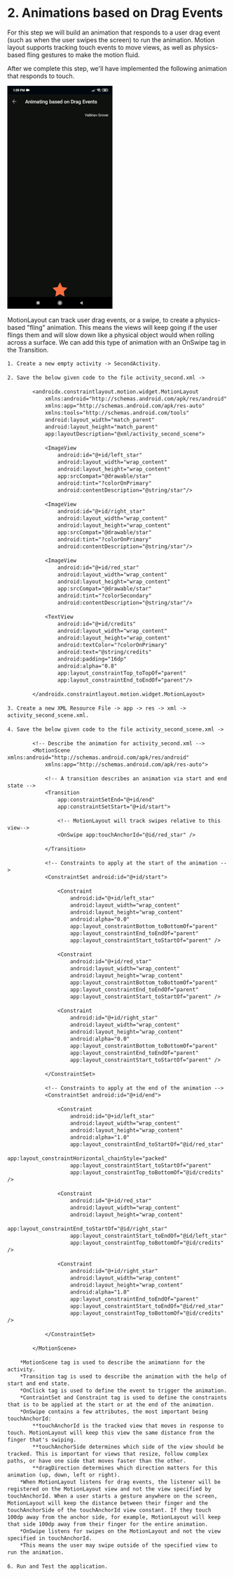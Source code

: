 # 2. Animations based on Drag Events

For this step we will build an animation that responds to a user drag event (such as when the user swipes the screen) to run the animation. Motion layout supports tracking touch events to move views, as well as physics-based fling gestures to make the motion fluid.

After we complete this step, we'll have implemented the following animation that responds to touch.

[![Animations based on Drag Events](https://github.com/Vaibhav4697/AndroidUserInterface/blob/master/animations/animation_2.gif)](https://github.com/Vaibhav4697/AndroidUserInterface/blob/master/documentation/2.%20Animations%20based%20on%20Drag%20Events.md#2-animations-based-on-drag-events)

MotionLayout can track user drag events, or a swipe, to create a physics-based "fling" animation. This means the views will keep going if the user flings them and will slow down like a physical object would when rolling across a surface. We can add this type of animation with an OnSwipe tag in the Transition.


	1. Create a new empty activity -> SecondActivity.
	
	2. Save the below given code to the file activity_second.xml ->
	
			<androidx.constraintlayout.motion.widget.MotionLayout
				xmlns:android="http://schemas.android.com/apk/res/android"
				xmlns:app="http://schemas.android.com/apk/res-auto"
				xmlns:tools="http://schemas.android.com/tools"
				android:layout_width="match_parent"
				android:layout_height="match_parent"
				app:layoutDescription="@xml/activity_second_scene">

				<ImageView
					android:id="@+id/left_star"
					android:layout_width="wrap_content"
					android:layout_height="wrap_content"
					app:srcCompat="@drawable/star"
					android:tint="?colorOnPrimary"
					android:contentDescription="@string/star"/>

				<ImageView
					android:id="@+id/right_star"
					android:layout_width="wrap_content"
					android:layout_height="wrap_content"
					app:srcCompat="@drawable/star"
					android:tint="?colorOnPrimary"
					android:contentDescription="@string/star"/>

				<ImageView
					android:id="@+id/red_star"
					android:layout_width="wrap_content"
					android:layout_height="wrap_content"
					app:srcCompat="@drawable/star"
					android:tint="?colorSecondary"
					android:contentDescription="@string/star"/>

				<TextView
					android:id="@+id/credits"
					android:layout_width="wrap_content"
					android:layout_height="wrap_content"
					android:textColor="?colorOnPrimary"
					android:text="@string/credits"
					android:padding="16dp"
					android:alpha="0.8"
					app:layout_constraintTop_toTopOf="parent"
					app:layout_constraintEnd_toEndOf="parent"/>

			</androidx.constraintlayout.motion.widget.MotionLayout>
	
	3. Create a new XML Resource File -> app -> res -> xml -> activity_second_scene.xml.
	
	4. Save the below given code to the file activity_second_scene.xml ->
	
			<!-- Describe the animation for activity_second.xml -->
			<MotionScene xmlns:android="http://schemas.android.com/apk/res/android"
				xmlns:app="http://schemas.android.com/apk/res-auto">

				<!-- A transition describes an animation via start and end state -->
				<Transition
					app:constraintSetEnd="@+id/end"
					app:constraintSetStart="@+id/start">

					<!-- MotionLayout will track swipes relative to this view-->
					<OnSwipe app:touchAnchorId="@id/red_star" />

				</Transition>

				<!-- Constraints to apply at the start of the animation -->
				<ConstraintSet android:id="@+id/start">

					<Constraint
						android:id="@+id/left_star"
						android:layout_width="wrap_content"
						android:layout_height="wrap_content"
						android:alpha="0.0"
						app:layout_constraintBottom_toBottomOf="parent"
						app:layout_constraintEnd_toEndOf="parent"
						app:layout_constraintStart_toStartOf="parent" />

					<Constraint
						android:id="@+id/red_star"
						android:layout_width="wrap_content"
						android:layout_height="wrap_content"
						app:layout_constraintBottom_toBottomOf="parent"
						app:layout_constraintEnd_toEndOf="parent"
						app:layout_constraintStart_toStartOf="parent" />

					<Constraint
						android:id="@+id/right_star"
						android:layout_width="wrap_content"
						android:layout_height="wrap_content"
						android:alpha="0.0"
						app:layout_constraintBottom_toBottomOf="parent"
						app:layout_constraintEnd_toEndOf="parent"
						app:layout_constraintStart_toStartOf="parent" />

				</ConstraintSet>

				<!-- Constraints to apply at the end of the animation -->
				<ConstraintSet android:id="@+id/end">

					<Constraint
						android:id="@+id/left_star"
						android:layout_width="wrap_content"
						android:layout_height="wrap_content"
						android:alpha="1.0"
						app:layout_constraintEnd_toStartOf="@id/red_star"
						app:layout_constraintHorizontal_chainStyle="packed"
						app:layout_constraintStart_toStartOf="parent"
						app:layout_constraintTop_toBottomOf="@id/credits" />

					<Constraint
						android:id="@+id/red_star"
						android:layout_width="wrap_content"
						android:layout_height="wrap_content"
						app:layout_constraintEnd_toStartOf="@id/right_star"
						app:layout_constraintStart_toEndOf="@id/left_star"
						app:layout_constraintTop_toBottomOf="@id/credits" />

					<Constraint
						android:id="@+id/right_star"
						android:layout_width="wrap_content"
						android:layout_height="wrap_content"
						android:alpha="1.0"
						app:layout_constraintEnd_toEndOf="parent"
						app:layout_constraintStart_toEndOf="@id/red_star"
						app:layout_constraintTop_toBottomOf="@id/credits" />

				</ConstraintSet>

			</MotionScene>
			
		*MotionScene tag is used to describe the animationn for the activity.
		*Transition tag is used to describe the animation with the help of start and end state.
		*OnClick tag is used to define the event to trigger the animation.
		*ContraintSet and Constraint tag is used to define the constraints that is to be applied at the start or at the end of the animation.
		*OnSwipe contains a few attributes, the most important being touchAnchorId:
			**touchAnchorId is the tracked view that moves in response to touch. MotionLayout will keep this view the same distance from the finger that's swiping.
			**touchAnchorSide determines which side of the view should be tracked. This is important for views that resize, follow complex paths, or have one side that moves faster than the other.
			**dragDirection determines which direction matters for this animation (up, down, left or right).
		*When MotionLayout listens for drag events, the listener will be registered on the MotionLayout view and not the view specified by touchAnchorId. When a user starts a gesture anywhere on the screen, MotionLayout will keep the distance between their finger and the touchAnchorSide of the touchAnchorId view constant. If they touch 100dp away from the anchor side, for example, MotionLayout will keep that side 100dp away from their finger for the entire animation.
		*OnSwipe listens for swipes on the MotionLayout and not the view specified in touchAnchorId.
		*This means the user may swipe outside of the specified view to run the animation.

	6. Run and Test the application.
